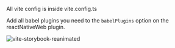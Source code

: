 All vite config is inside vite.config.ts

Add all babel plugins you need to the `babelPlugins` option on the reactNativeWeb plugin.

![vite-storybook-reanimated](https://github.com/dannyhw/rn-web-vite-storybook-example/assets/3481514/d12f552b-b530-406b-81c9-2b75b083f50f)
